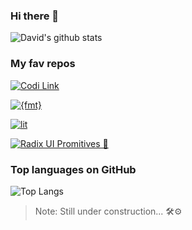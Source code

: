 ### Hi there 👋

<!--
**davbrito/davbrito** is a ✨ _special_ ✨ repository because its `README.md` (this file) appears on your GitHub profile.

Here are some ideas to get you started:

- 🔭 I’m currently working on ...
- 🌱 I’m currently learning ...
- 👯 I’m looking to collaborate on ...
- 🤔 I’m looking for help with ...
- 💬 Ask me about ...
- 📫 How to reach me: ...
- 😄 Pronouns: ...
- ⚡ Fun fact: ...
-->


![David's github stats](https://github-readme-stats.vercel.app/api?username=davbrito&show_icons=true)

### My fav repos

[![Codi Link](https://github-readme-stats.vercel.app/api/pin/?username=midudev&repo=codi.link)](https://github.com/midudev/codi.link)

[![{fmt}](https://github-readme-stats.vercel.app/api/pin/?username=fmtlib&repo=fmt)](https://github.com/fmtlib/fmt)

[![lit](https://github-readme-stats.vercel.app/api/pin/?username=lit&repo=lit)](https://github.com/lit/lit)

[![Radix UI Promitives 💖](https://github-readme-stats.vercel.app/api/pin/?username=radix-ui&repo=primitives)](https://github.com/radix-ui/primitives)

### Top languages on GitHub 

![Top Langs](https://github-readme-stats.vercel.app/api/top-langs/?username=davbrito&langs_count=6)

> Note: Still under construction... 🛠️⚙️

